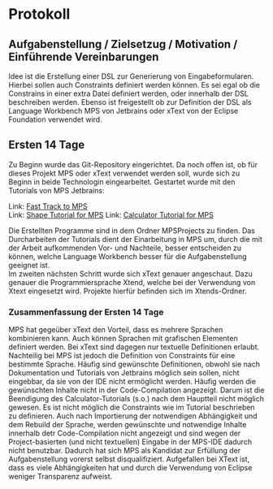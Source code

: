 # Protokoll 

## Aufgabenstellung / Zielsetzug / Motivation / Einführende Vereinbarungen
Idee ist die Erstellung einer DSL zur Generierung von Eingabeformularen. Hierbei sollen auch Constraints definiert werden können. 
Es sei egal ob die Constrains in einer extra Datei definiert werden, oder innerhalb der DSL beschreiben werden.
Ebenso ist freigestellt ob zur Definition der DSL als Language Workbench MPS von Jetbrains oder xText von der Eclipse Foundation verwendet wird.


## Ersten 14 Tage

Zu Beginn wurde das Git-Repository eingerichtet. Da noch offen ist, ob für dieses Projekt MPS oder xText verwendet werden soll,
wurde sich zu Beginn in beide Technologin eingearbeitet. Gestartet wurde mit den Tutorials von MPS Jetbrains:

Link: [Fast Track to MPS](https://confluence.jetbrains.com/display/MPSD33/Fast+Track+to+MPS)  
Link: [Shape Tutorial for MPS](https://confluence.jetbrains.com/display/MPSD33/Shapes+-+an+introductory+MPS+tutorial)
Link: [Calculator Tutorial for MPS](https://www.jetbrains.com/help/mps/3.3/mps-calculator-language-tutorial.html?origin=old_help)
	
Die Erstellten Programme sind in dem Ordner MPSProjects zu finden. Das Durcharbeiten der Tutorials dient der Einarbeitung in MPS um, durch
die mit der Arbeit aufkommenden Vor- und Nachteile, besser entscheiden zu können, welche Language Workbench besser für die Aufgabenstellung geeignet ist.  
Im zweiten nächsten Schritt wurde sich xText genauer angeschaut. Dazu genauer die Programmiersprache Xtend, welche bei der Verwendung von Xtext eingesetzt wird. Projekte hierfür befinden sich im Xtends-Ordner. 




### Zusammenfassung der Ersten 14 Tage

MPS hat gegeüber xText den Vorteil, dass es mehrere Sprachen kombinieren kann. Auch können Sprachen mit grafischen Elementen definiert werden.
Bei xText sind dagegen nur textuelle Definitionen erlaubt. Nachteilig bei MPS ist jedoch die Definition von Constraints für eine bestimmte Sprache. Häufig sind gewünschte Definitionen, obwohl sie nach Dokumentation und Tutorials von Jetbrains möglich sein sollen, nicht eingebbar, da sie von der IDE nicht ermöglicht werden. Häufig werden die gewünschten Inhalte nicht in der Code-Compilation angezeigt. Darum ist die Beendigung des Calculator-Tutorials (s.o.) nach dem Hauptteil nicht möglich gewesen. Es ist nicht möglich die Constraints wie im Tutorial beschrieben zu definieren. Auch nach Importierung der notwendigen Abhängigkeit und dem Rebuild der Sprache, werden gewünschte und notwendige Inhalte innerhalb detr Code-Compilation nicht angezeigt und sind wegen der Project-basierten (und nicht textuellen) Eingabe in der MPS-IDE dadurch nicht benutzbar. Dadurch hat sich MPS als Kandidat zur Erfüllung der Aufgabenstellung vorerst selbst disqualifiziert.
Aufgefallen bei XText ist, dass es viele Abhängigkeiten hat und durch die Verwendung von Eclipse weniger Transparenz aufweist. 